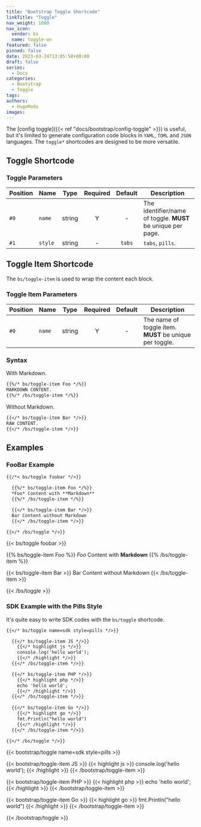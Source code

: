 ```yaml
---
title: "Bootstrap Toggle Shortcode"
linkTitle: "Toggle"
nav_weight: 1000
nav_icon:
  vendor: bs
  name: toggle-on
featured: false
pinned: false
date: 2023-03-24T13:05:58+08:00
draft: false
series:
  - Docs
categories:
  - Bootstrap
  - Toggle
tags:
authors:
  - HugoMods
images:
---
```


The [config toggle]({{< ref "docs/bootstrap/config-toggle" >}}) is useful, but it's limited to generate configuration code blocks in `YAML`, `TOML` and `JSON` languages. The `toggle*` shortcodes are designed to be more versatile.

<!--more-->

## Toggle Shortcode

### Toggle Parameters

| Position | Name | Type | Required | Default | Description |
| -------- | ---- | ---- | :------: | :-----: | ----------- |
| `#0` | `name` | string | Y | - | The identifier/name of toggle. **MUST** be unique per page. |
| `#1` | `style` | string | - | `tabs` | `tabs`, `pills`. |

## Toggle Item Shortcode

The `bs/toggle-item` is used to wrap the content each block.

### Toggle Item Parameters

| Position | Name | Type | Required | Default | Description |
| -------- | ---- | ---- | :------: | :-----: | ----------- |
| `#0` | `name` | string | Y | - | The name of toggle item. **MUST** be unique per toggle. |

### Syntax

With Markdown.

```markdown
{{%/* bs/toggle-item Foo */%}}
MARKDOWN CONTENT.
{{%/* /bs/toggle-item */%}}
```

Without Markdown.

```markdown
{{</* bs/toggle-item Bar */>}}
RAW CONTENT.
{{</* /bs/toggle-item */>}}
```

## Examples

### FooBar Example

```markdown
{{/*< bs/toggle foobar */>}}

  {{%/* bs/toggle-item Foo */%}}
  *Foo* Content with **Markdown**
  {{%/* /bs/toggle-item */%}}

  {{</* bs/toggle-item Bar */>}}
  Bar Content without Markdown
  {{</* /bs/toggle-item */>}}

{{</* /bs/toggle */>}}
```

{{< bs/toggle foobar >}}

  {{% bs/toggle-item Foo %}}
  *Foo* Content with **Markdown**
  {{% /bs/toggle-item %}}

  {{< bs/toggle-item Bar >}}
  Bar Content without Markdown
  {{< /bs/toggle-item >}}

{{< /bs/toggle >}}

### SDK Example with the Pills Style

It's quite easy to write SDK codes with the `bs/toggle` shortcode.

```markdown
{{</* bs/toggle name=sdk style=pills */>}}

  {{</* bs/toggle-item JS */>}}
    {{</* highlight js */>}}
    console.log('hello world');
    {{</* /highlight */>}}
  {{</* /bs/toggle-item */>}}

  {{</* bs/toggle-item PHP */>}}
    {{</* highlight php */>}}
    echo 'hello world';
    {{</* /highlight */>}}
  {{</* /bs/toggle-item */>}}
  
  {{</* bs/toggle-item Go */>}}
    {{</* highlight go */>}}
    fmt.Println("hello world")
    {{</* /highlight */>}}
  {{</* /bs/toggle-item */>}}

{{</* /bs/toggle */>}}
```

{{< bootstrap/toggle name=sdk style=pills >}}

  {{< bootstrap/toggle-item JS >}}
    {{< highlight js >}}
    console.log('hello world');
    {{< /highlight >}}
  {{< /bootstrap/toggle-item >}}

  {{< bootstrap/toggle-item PHP >}}
    {{< highlight php >}}
    echo 'hello world';
    {{< /highlight >}}
  {{< /bootstrap/toggle-item >}}
  
  {{< bootstrap/toggle-item Go >}}
    {{< highlight go >}}
    fmt.Println("hello world")
    {{< /highlight >}}
  {{< /bootstrap/toggle-item >}}

{{< /bootstrap/toggle >}}
